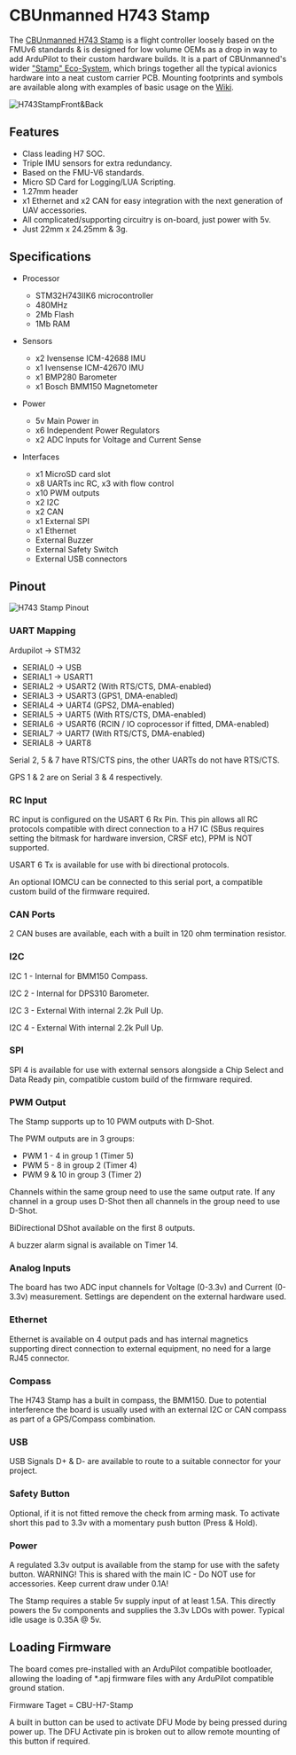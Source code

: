 

# CBUnmanned H743 Stamp

The [CBUnmanned H743 Stamp](https://cbunmanned.com/store) is a flight controller loosely based on the FMUv6 standards & is designed for low volume OEMs as a drop in way to add ArduPilot to their custom hardware builds. It is a part of CBUnmanned's wider ["Stamp" Eco-System](https://cbunmanned.com), which brings together all the typical avionics hardware into a neat custom carrier PCB. Mounting footprints and symbols are available along with examples of basic usage on the  [Wiki](https://wiki.cbunmanned.com/).

![H743StampFront&Back](H743_SD.jpg "H743FB")

## Features
- Class leading H7 SOC.
- Triple IMU sensors for extra redundancy.
- Based on the FMU-V6 standards.
- Micro SD Card for Logging/LUA Scripting.
- 1.27mm header
- x1 Ethernet and x2 CAN for easy integration with the next generation of UAV accessories.
- All complicated/supporting circuitry is on-board, just power with 5v.
- Just 22mm x 24.25mm & 3g.

## Specifications
- Processor
  - STM32H743IIK6 microcontroller
  - 480MHz
  - 2Mb Flash
  - 1Mb RAM

- Sensors
  - x2 Ivensense ICM-42688 IMU
  - x1 Ivensense ICM-42670 IMU
  - x1 BMP280 Barometer
  - x1 Bosch BMM150 Magnetometer
 
- Power
  - 5v Main Power in
  - x6 Independent Power Regulators
  - x2 ADC Inputs for Voltage and Current Sense

- Interfaces
  - x1 MicroSD card slot
  - x8 UARTs inc RC, x3 with flow control
  - x10 PWM outputs
  - x2 I2C 
  - x2 CAN
  - x1 External SPI
  - x1 Ethernet
  - External Buzzer
  - External Safety Switch 
  - External USB connectors 

## Pinout

![H743 Stamp Pinout](H743Pinout.png "H743")

### UART Mapping 

 Ardupilot -> STM32
 - SERIAL0 -> USB
 - SERIAL1 -> USART1
 - SERIAL2 -> USART2	(With RTS/CTS, DMA-enabled)
 - SERIAL3 -> USART3  (GPS1, DMA-enabled)
 - SERIAL4 -> UART4   (GPS2, DMA-enabled)
 - SERIAL5 -> UART5		(With RTS/CTS, DMA-enabled)
 - SERIAL6 -> USART6	(RCIN / IO coprocessor if fitted, DMA-enabled)
 - SERIAL7 -> UART7		(With RTS/CTS, DMA-enabled) 
 - SERIAL8 -> UART8

Serial 2, 5 & 7 have RTS/CTS pins, the other UARTs do not have RTS/CTS.

GPS 1 & 2 are on Serial 3 & 4 respectively.

### RC Input
 
RC input is configured on the USART 6 Rx Pin. This pin allows all RC protocols compatible with direct connection to a H7 IC (SBus requires setting the bitmask for hardware inversion, CRSF etc), PPM is NOT supported.

USART 6 Tx is available for use with bi directional protocols.

An optional IOMCU can be connected to this serial port, a compatible custom build of the firmware required.

### CAN Ports 
2 CAN buses are available, each with a built in 120 ohm termination resistor.

### I2C
I2C 1 - Internal for BMM150 Compass.

I2C 2 - Internal for DPS310 Barometer.

I2C 3 - External With internal 2.2k Pull Up.

I2C 4 - External With internal 2.2k Pull Up.

### SPI
SPI 4 is available for use with external sensors alongside a Chip Select and Data Ready pin, compatible custom build of the firmware required.

### PWM Output
The Stamp supports up to 10 PWM outputs with D-Shot. 

The PWM outputs are in 3 groups:

 - PWM 1 - 4 in group 1 (Timer 5)
 - PWM 5 - 8 in group 2 (Timer 4)
 - PWM 9 & 10 in group 3 (Timer 2)

Channels within the same group need to use the same output rate. If any channel in a group uses D-Shot then all channels in the group need to use D-Shot.

BiDirectional DShot available on the first 8 outputs.

A buzzer alarm signal is available on Timer 14.

### Analog Inputs 

The board has two ADC input channels for Voltage (0-3.3v) and Current (0-3.3v) measurement. Settings are dependent on the external hardware used. 

### Ethernet
Ethernet is available on 4 output pads and has internal magnetics supporting direct connection to external equipment, no need for a large RJ45 connector.

### Compass

The H743 Stamp has a built in compass, the BMM150. Due to potential interference the board is usually used with an external I2C or CAN compass as part of a GPS/Compass combination.

### USB

USB Signals D+ & D- are available to route to a suitable connector for your project.

### Safety Button

Optional, if it is not fitted remove the check from arming mask. To activate short this pad to 3.3v with a momentary push button (Press & Hold).

### Power

A regulated 3.3v output is available from the stamp for use with the safety button. WARNING! This is shared with the main IC - Do NOT use for accessories. Keep current draw under 0.1A!

The Stamp requires a stable 5v supply input of at least 1.5A. This directly powers the 5v components and supplies the 3.3v LDOs with power. Typical idle usage is 0.35A @ 5v.

## Loading Firmware

The board comes pre-installed with an ArduPilot compatible bootloader, allowing the loading of *.apj firmware files with any ArduPilot compatible ground station. 

Firmware Taget = CBU-H7-Stamp

A built in button can be used to activate DFU Mode by being pressed during power up. The DFU Activate pin is broken out to allow remote mounting of this button if required. 
